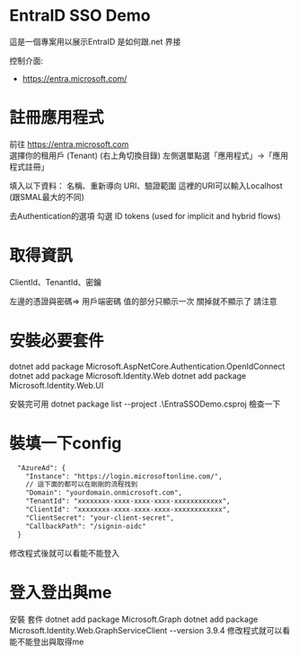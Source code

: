 # EntraID SSO Demo
這是一個專案用以展示EntraID 是如何跟.net 界接

控制介面:
- https://entra.microsoft.com/

# 註冊應用程式
前往 https://entra.microsoft.com  
選擇你的租用戶 (Tenant)  (右上角切換目錄)
左側選單點選「應用程式」→「應用程式註冊」  

填入以下資料：
名稱、重新導向 URI、驗證範圍
這裡的URI可以輸入Localhost (跟SMAL最大的不同)

去Authentication的選項
勾選 ID tokens (used for implicit and hybrid flows)


# 取得資訊
ClientId、TenantId、密鑰

左邊的憑證與密碼=> 用戶端密碼
值的部分只顯示一次 關掉就不顯示了 請注意

# 安裝必要套件
dotnet add package Microsoft.AspNetCore.Authentication.OpenIdConnect
dotnet add package Microsoft.Identity.Web
dotnet add package Microsoft.Identity.Web.UI

安裝完可用
dotnet package list --project .\EntraSSODemo.csproj 檢查一下

# 裝填一下config
``` xml
  "AzureAd": {
    "Instance": "https://login.microsoftonline.com/",
    // 這下面的都可以在剛剛的流程找到
    "Domain": "yourdomain.onmicrosoft.com",
    "TenantId": "xxxxxxxx-xxxx-xxxx-xxxx-xxxxxxxxxxxx",
    "ClientId": "xxxxxxxx-xxxx-xxxx-xxxx-xxxxxxxxxxxx",
    "ClientSecret": "your-client-secret",
    "CallbackPath": "/signin-oidc"
  }
```
修改程式後就可以看能不能登入

# 登入登出與me
安裝 套件
dotnet add package Microsoft.Graph
dotnet add package Microsoft.Identity.Web.GraphServiceClient --version 3.9.4
修改程式就可以看能不能登出與取得me


